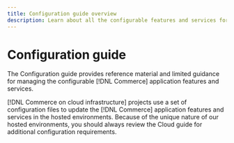```yaml
---
title: Configuration guide overview
description: Learn about all the configurable features and services for your Adobe Commerce or Magento Open Source application.
---
```


# Configuration guide

The Configuration guide provides reference material and limited guidance for managing the configurable [!DNL Commerce] application features and services.

[!DNL Commerce on cloud infrastructure] projects use a set of configuration files to update the [!DNL Commerce] application features and services in the hosted environments. Because of the unique nature of our hosted environments, you should always review the Cloud guide for additional configuration requirements.
